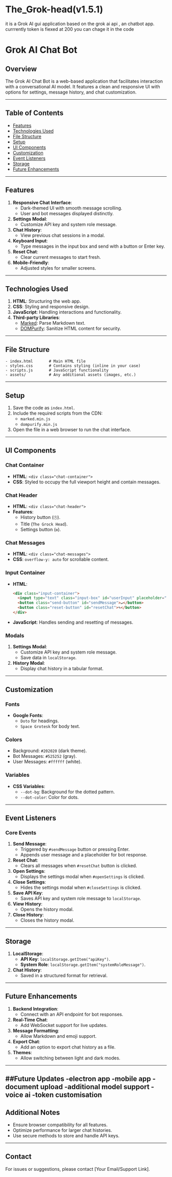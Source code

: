 # The_Grok-head(v1.5.1)
it is a Grok AI gui application based on the grok ai api , an chatbot app. currrently token is fiexed at 200 you can chage it in the code


# Grok AI Chat Bot 

## Overview
The Grok AI Chat Bot is a web-based application that facilitates interaction with a conversational AI model. It features a clean and responsive UI with options for settings, message history, and chat customization.

---

## Table of Contents
- [Features](#features)
- [Technologies Used](#technologies-used)
- [File Structure](#file-structure)
- [Setup](#setup)
- [UI Components](#ui-components)
- [Customization](#customization)
- [Event Listeners](#event-listeners)
- [Storage](#storage)
- [Future Enhancements](#future-enhancements)

---

## Features
1. **Responsive Chat Interface**: 
   - Dark-themed UI with smooth message scrolling.
   - User and bot messages displayed distinctly.
2. **Settings Modal**:
   - Customize API key and system role message.
3. **Chat History**:
   - View previous chat sessions in a modal.
4. **Keyboard Input**:
   - Type messages in the input box and send with a button or Enter key.
5. **Reset Chat**:
   - Clear current messages to start fresh.
6. **Mobile-Friendly**:
   - Adjusted styles for smaller screens.

---

## Technologies Used
1. **HTML**: Structuring the web app.
2. **CSS**: Styling and responsive design.
3. **JavaScript**: Handling interactions and functionality.
4. **Third-party Libraries**:
   - [Marked](https://marked.js.org/): Parse Markdown text.
   - [DOMPurify](https://github.com/cure53/DOMPurify): Sanitize HTML content for security.

---

## File Structure
```plaintext
- index.html       # Main HTML file
- styles.css       # Contains styling (inline in your case)
- scripts.js       # JavaScript functionality
- assets/          # Any additional assets (images, etc.)
```

---

## Setup
1. Save the code as `index.html`.
2. Include the required scripts from the CDN:
   - `marked.min.js`
   - `dompurify.min.js`
3. Open the file in a web browser to run the chat interface.

---

## UI Components

### Chat Container
- **HTML**: `<div class="chat-container">`
- **CSS**: Styled to occupy the full viewport height and contain messages.

### Chat Header
- **HTML**: `<div class="chat-header">`
- **Features**:
  - History button (`🕓`).
  - Title (`The Grock Head`).
  - Settings button (`⚙️`).

### Chat Messages
- **HTML**: `<div class="chat-messages">`
- **CSS**: `overflow-y: auto` for scrollable content.

### Input Container
- **HTML**:
  ```html
  <div class="input-container">
    <input type="text" class="input-box" id="userInput" placeholder="Type your Message..." />
    <button class="send-button" id="sendMessage">↵</button>
    <button class="reset-button" id="resetChat">✎</button>
  </div>
  ```
- **JavaScript**: Handles sending and resetting of messages.

### Modals
1. **Settings Modal**:
   - Customize API key and system role message.
   - Save data in `localStorage`.
2. **History Modal**:
   - Display chat history in a tabular format.

---

## Customization

### Fonts
- **Google Fonts**:
  - `Doto` for headings.
  - `Space Grotesk` for body text.

### Colors
- Background: `#202020` (dark theme).
- Bot Messages: `#525252` (gray).
- User Messages: `#ffffff` (white).

### Variables
- **CSS Variables**:
  - `--dot-bg`: Background for the dotted pattern.
  - `--dot-color`: Color for dots.

---

## Event Listeners

### Core Events
1. **Send Message**:
   - Triggered by `#sendMessage` button or pressing Enter.
   - Appends user message and a placeholder for bot response.
2. **Reset Chat**:
   - Clears all messages when `#resetChat` button is clicked.
3. **Open Settings**:
   - Displays the settings modal when `#openSettings` is clicked.
4. **Close Settings**:
   - Hides the settings modal when `#closeSettings` is clicked.
5. **Save API Key**:
   - Saves API key and system role message to `localStorage`.
6. **View History**:
   - Opens the history modal.
7. **Close History**:
   - Closes the history modal.

---

## Storage
1. **LocalStorage**:
   - **API Key**: `localStorage.getItem("apiKey")`.
   - **System Role**: `localStorage.getItem("systemRoleMessage")`.
2. **Chat History**:
   - Saved in a structured format for retrieval.

---

## Future Enhancements
1. **Backend Integration**:
   - Connect with an API endpoint for bot responses.
2. **Real-Time Chat**:
   - Add WebSocket support for live updates.
3. **Message Formatting**:
   - Allow Markdown and emoji support.
4. **Export Chat**:
   - Add an option to export chat history as a file.
5. **Themes**:
   - Allow switching between light and dark modes.

---
##Future Updates 
-electron app
-mobile app
-document upload
-additional model support 
-voice ai
-token customisation
---
## Additional Notes
- Ensure browser compatibility for all features.
- Optimize performance for larger chat histories.
- Use secure methods to store and handle API keys.

---

## Contact
For issues or suggestions, please contact [Your Email/Support Link].
